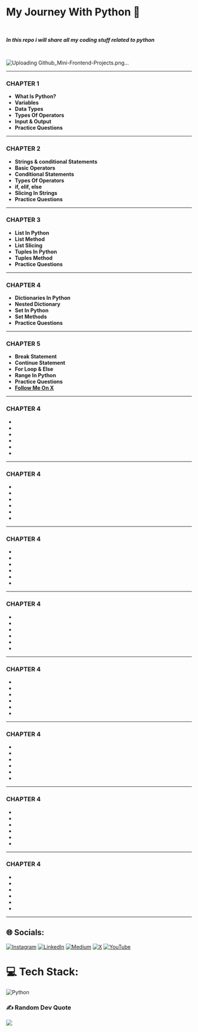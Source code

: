 # My Journey With Python 💚
<br>

<b><i><p>In this repo i will share all my coding stuff related to python</p></i></b>
<br>

![Uploading Github_Mini-Frontend-Projects.png…]()

<hr>
<h3>CHAPTER 1</h3>
<b><ul>
<li>What Is Python?</li>
<li>Variables</li>
<li>Data Types</li>
<li>Types Of Operators</li>
<li>Input & Output</li>
<li>Practice Questions</li>
</ul>
<hr></b>

<h3>CHAPTER 2</h3>
<b><ul>
<li>Strings & conditional Statements</li>
<li>Basic Operators</li>
<li>Conditional Statements</li>
<li>Types Of Operators</li>
<li>if, elif, else</li>
<li>Slicing In Strings</li>
<li>Practice Questions</li>
</ul>
<hr></b>

<h3>CHAPTER 3</h3>
<b><ul>
<li>List In Python</li>
<li>List Method</li>
<li>List Slicing </li>
<li>Tuples In Python</li>
<li>Tuples Method</li>
<li>Practice Questions</li>
</ul>
<hr></b>
<h3>CHAPTER 4</h3>
<b><ul>
<li>Dictionaries In Python</li>
<li>Nested Dictionary</li>
<li>Set In Python</li>
<li>Set Methods</li>
<li>Practice Questions</li>
</ul>
<hr></b>
<h3>CHAPTER 5</h3>
<b><ul>
<li>Break Statement</li>
<li>Continue Statement</li>
<li>For Loop & Else </li>
<li>Range In Python</li>
<li>Practice Questions</li>
<li><a href="https://x.com/code_with_ssn">Follow Me On X</a> </li>
</ul>
<hr></b>
<h3>CHAPTER 4</h3>
<b><ul>
<li></li>
<li></li>
<li></li>
<li></li>
<li></li>
<li></li>
</ul>
<hr></b>
<h3>CHAPTER 4</h3>
<b><ul>
<li></li>
<li></li>
<li></li>
<li></li>
<li></li>
<li></li>
</ul>
<hr></b>
<h3>CHAPTER 4</h3>
<b><ul>
<li></li>
<li></li>
<li></li>
<li></li>
<li></li>
<li></li>
</ul>
<hr></b>
<h3>CHAPTER 4</h3>
<b><ul>
<li></li>
<li></li>
<li></li>
<li></li>
<li></li>
<li></li>
</ul>
<hr></b>
<h3>CHAPTER 4</h3>
<b><ul>
<li></li>
<li></li>
<li></li>
<li></li>
<li></li>
<li></li>
</ul>
<hr></b>
<h3>CHAPTER 4</h3>
<b><ul>
<li></li>
<li></li>
<li></li>
<li></li>
<li></li>
<li></li>
</ul>
<hr></b>
<h3>CHAPTER 4</h3>
<b><ul>
<li></li>
<li></li>
<li></li>
<li></li>
<li></li>
<li></li>
</ul>
<hr></b>
<h3>CHAPTER 4</h3>
<b><ul>
<li></li>
<li></li>
<li></li>
<li></li>
<li></li>
<li></li>
</ul>
<hr></b>



## 🌐 Socials:
[![Instagram](https://img.shields.io/badge/Instagram-%23E4405F.svg?logo=Instagram&logoColor=white)](https://instagram.com/code_with_ssn) [![LinkedIn](https://img.shields.io/badge/LinkedIn-%230077B5.svg?logo=linkedin&logoColor=white)](https://linkedin.com/salik-seraj-naik) [![Medium](https://img.shields.io/badge/Medium-12100E?logo=medium&logoColor=white)](https://medium.com/@Code_With_Ssn) [![X](https://img.shields.io/badge/X-black.svg?logo=X&logoColor=white)](https://x.com/code_with_ssn) [![YouTube](https://img.shields.io/badge/YouTube-%23FF0000.svg?logo=YouTube&logoColor=white)](https://youtube.com/@yt.codewithssn?si=beTniHUbaS-JlpKs) 

# 💻 Tech Stack:
![Python](https://img.shields.io/badge/python-3670A0?style=for-the-badge&logo=python&logoColor=ffdd54)
<!-- # 📊 GitHub Stats:
![](https://github-readme-stats.vercel.app/api?username=Python Journey&theme=dark&hide_border=false&include_all_commits=false&count_private=false)<br/>
![](https://github-readme-streak-stats.herokuapp.com/?user=Python Journey&theme=dark&hide_border=false)<br/>
![](https://github-readme-stats.vercel.app/api/top-langs/?username=Python Journey&theme=dark&hide_border=false&include_all_commits=false&count_private=false&layout=compact) -->

### ✍️ Random Dev Quote
![](https://quotes-github-readme.vercel.app/api?type=horizontal&theme=radical)
